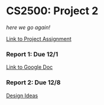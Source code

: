 CS2500: Project 2
============
*here we go again!*

[Link to Project Assignment](http://web.mst.edu/~silvestris/teaching/algorithmsFall2014/projects/Project2.pdf)

### Report 1: Due 12/1
[Link to Google Doc](https://docs.google.com/a/mst.edu/document/d/19K3Kh-kCryW5EN2NLEO8eVDUPm-fHvb3s_8eX3EDNw4/edit?usp=sharing)

### Report 2: Due 12/8
[Design Ideas](https://docs.google.com/a/mst.edu/document/d/18EwIYAjtIvQd8nnCmjdEzDHSedR_1PosaS0-JTv4Zhg/edit?usp=sharing)


